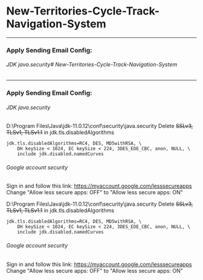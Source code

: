 # New-Territories-Cycle-Track-Navigation-System

***
### Apply Sending Email Config:
###### JDK java.security# New-Territories-Cycle-Track-Navigation-System

***
### Apply Sending Email Config:
###### JDK java.security
D:\Program Files\Java\jdk-11.0.12\conf\security\java.security
Delete ~~SSLv3, TLSv1, TLSv1.1~~ in jdk.tls.disabledAlgorithms
```
jdk.tls.disabledAlgorithms=RC4, DES, MD5withRSA, \
    DH keySize < 1024, EC keySize < 224, 3DES_EDE_CBC, anon, NULL, \
    include jdk.disabled.namedCurves
```

###### Google account security
Sign in and follow this link: 
<https://myaccount.google.com/lesssecureapps>  
Change "Allow less secure apps: OFF" to "Allow less secure apps: ON"

D:\Program Files\Java\jdk-11.0.12\conf\security\java.security
Delete ~~SSLv3, TLSv1, TLSv1.1~~ in jdk.tls.disabledAlgorithms
```
jdk.tls.disabledAlgorithms=RC4, DES, MD5withRSA, \
    DH keySize < 1024, EC keySize < 224, 3DES_EDE_CBC, anon, NULL, \
    include jdk.disabled.namedCurves
```

###### Google account security
Sign in and follow this link: 
<https://myaccount.google.com/lesssecureapps>
Change "Allow less secure apps: OFF" to "Allow less secure apps: ON"

